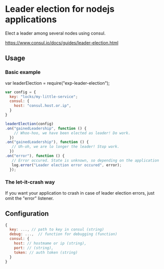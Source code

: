 # Leader election for nodejs applications

Elect a leader among several nodes using consul.

https://www.consul.io/docs/guides/leader-election.html

## Usage

### Basic example

var leaderElection = require("exp-leader-election");

```javascript
var config = {
  key: "locks/my-little-service";
  consul: {
    host: "consul.host.or.ip",
  }
}

leaderElection(config)
.on("gainedLeadership", function () {
    // Whoo-hoo, we have been elected as leader! Do work.
  })
.on("gainedLeadership"), function () {
   // Uh-oh, we are lo longer the leader! Stop work.
  })
.on("error"), function () {
   // Error occured. State is unknown, so depending on the application we might need to stop work.
   log.error("Leader election error occured", error);
  });
```

### The let-it-crash way

If you want your application to crash in case of leader election errors, just omit the
"error" listener.

## Configuration

```javascript
{ 
  key: ..., // path to key in consul (string)
  debug: ...,  // function for debugging (function)
  consul: {
    host: // hostmame or ip (string),
    port: // (string),
    token: // auth token (string)
  }
}
```
